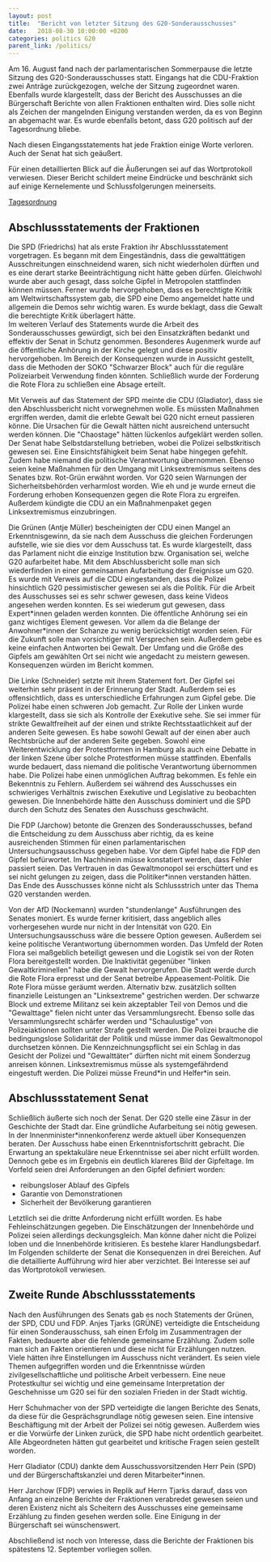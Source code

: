 ```yaml
---
layout: post
title:  "Bericht von letzter Sitzung des G20-Sonderausschusses"
date:   2018-08-30 10:00:00 +0200
categories: politics G20
parent_link: /politics/
---
```


Am 16. August fand nach der parlamentarischen Sommerpause die letzte Sitzung des G20-Sonderausschusses statt. Eingangs
hat die CDU-Fraktion zwei Anträge zurückgezogen, welche der Sitzung zugeordnet waren. Ebenfalls wurde klargestellt,
dass der Bericht des Ausschusses an die Bürgerschaft Berichte von allen Fraktionen enthalten wird. Dies solle nicht als
Zeichen der mangelnden Einigung verstanden werden, da es von Beginn an abgemacht war. Es wurde ebenfalls betont, dass G20
politisch auf der Tagesordnung bliebe.

Nach diesen Eingangsstatements hat jede Fraktion einige Worte verloren. Auch der Senat hat sich geäußert.

Für einen detaillierten Blick auf die Äußerungen sei auf das Wortprotokoll
verwiesen. Dieser Bericht schildert meine Eindrücke und beschränkt sich
auf einige Kernelemente und Schlussfolgerungen meinerseits.

<a rel="nofollow" href="https://www.hamburgische-buergerschaft.de/contentblob/11502396/1d7b2a9706f4b85575a76f2a7dc9e354/data/180816-dl.pdf">Tagesordnung</a>

## Abschlussstatements der Fraktionen

Die SPD (Friedrichs) hat als erste Fraktion ihr Abschlussstatement vorgetragen. Es begann mit dem Eingeständnis, dass die 
gewalttätigen Ausschreitungen einschneidend waren, sich nicht wiederholen dürften und es eine derart starke Beeinträchtigung 
nicht hätte geben dürfen. Gleichwohl wurde aber auch gesagt, dass solche Gipfel in Metropolen stattfinden können müssen. 
Ferner wurde hervorgehoben, dass es berechtigte Kritik am Weltwirtschaftssystem gab, die SPD eine Demo angemeldet hatte
und allgemein die Demos sehr wichtig waren. Es wurde beklagt, dass die Gewalt die berechtigte Kritik überlagert hätte.  
Im weiteren Verlauf des Statements wurde die Arbeit des Sonderausschusses gewürdigt, sich bei den Einsatzkräften bedankt
und effektiv der Senat in Schutz genommen.
Besonderes Augenmerk wurde auf die öffentliche Anhörung in der Kirche gelegt und diese positiv hervorgehoben. Im Bereich
der Konsequenzen wurde in Aussicht gestellt, dass die Methoden der SOKO "Schwarzer Block" auch für die reguläre Polizeiarbeit
Verwendung finden könnten. Schließlich wurde der Forderung die Rote Flora zu schließen eine Absage erteilt.

Mit Verweis auf das Statement der SPD meinte die CDU (Gladiator), dass sie den Abschlussbericht nicht vorwegnehmen wolle. 
Es müssten Maßnahmen ergriffen werden, damit die erlebte Gewalt bei G20 nicht erneut passieren könne. Die Ursachen für die 
Gewalt hätten nicht ausreichend untersucht werden können. Die "Chaostage" hätten lückenlos aufgeklärt werden sollen. Der 
Senat habe Selbstdarstellung betrieben, wobei die Polizei selbstkritisch gewesen sei. Eine Einsichtsfähigkeit beim Senat 
habe hingegen gefehlt. Zudem habe niemand die politische Verantwortung übernommen. Ebenso seien keine Maßnahmen für den
Umgang mit Linksextremismus seitens des Senates bzw. Rot-Grün erwähnt worden. Vor G20 seien Warnungen der Sicherheitsbehörden
verharmlost worden. Wie eh und je wurde erneut die Forderung erhoben Konsequenzen gegen die Rote Flora zu ergreifen.
Außerdem kündigte die CDU an ein Maßnahmenpaket gegen Linksextremismus einzubringen.

Die Grünen (Antje Müller) bescheinigten der CDU einen Mangel an Erkenntnisgewinn, da sie nach dem Ausschuss die gleichen 
Forderungen aufstelle, wie sie dies vor dem Ausschuss tat. Es wurde klargestellt, dass das Parlament nicht die einzige 
Institution bzw. Organisation sei, welche G20 aufarbeitet habe. Mit dem Abschlussbericht solle man sich wiederfinden in 
einer gemeinsamen Aufarbeitung der Ereignisse um G20. Es wurde mit Verweis auf die CDU eingestanden, dass die Polizei
hinsichtlich G20 pessimistischer gewesen sei als die Politik. Für die Arbeit des Ausschusses sei es sehr schwer
gewesen, dass keine Videos angesehen werden konnten. Es sei wiederum gut gewesen, dass Expert\*innen geladen werden
konnten. Die öffentliche Anhörung sei ein ganz wichtiges Element gewesen. Vor allem da die Belange der Anwohner\*innen
der Schanze zu wenig berücksichtigt worden seien. Für die Zukunft solle man vorsichtiger mit Versprechen sein. Außerdem
gebe es keine einfachen Antworten bei Gewalt. Der Umfang und die Größe des Gipfels am gewählten Ort sei nicht wie angedacht
zu meistern gewesen. Konsequenzen würden im Bericht kommen.

Die Linke (Schneider) setzte mit ihrem Statement fort. Der Gipfel sei weiterhin sehr präsent in der Erinnerung der Stadt. 
Außerdem sei es offensichtlich, dass es unterschiedliche Erfahrungen zum Gipfel gebe. Die Polizei habe einen schweren Job 
gemacht. Zur Rolle der Linken wurde klargestellt, dass sie sich als Kontrolle der Exekutive sehe. Sie sei immer für strikte
Gewaltfreiheit auf der einen und strikte Rechtsstaatlichkeit auf der anderen Seite gewesen. Es habe sowohl Gewalt
auf der einen aber auch Rechtsbrüche auf der anderen Seite gegeben. Sowohl eine Weiterentwicklung der Protestformen
in Hamburg als auch eine Debatte in der linken Szene über solche Protestformen müsse stattfinden. Ebenfalls wurde bedauert,
dass niemand die politische Verantwortung übernommen habe. Die Polizei habe einen unmöglichen Auftrag bekommen. Es fehle
ein Bekenntnis zu Fehlern. Außerdem sei während des Ausschusses ein schwieriges Verhältnis zwischen Exekutive und Legislative
zu beobachten gewesen. Die Innenbehörde hätte den Ausschuss dominiert und die SPD durch den Schutz des Senates den Ausschuss
geschwächt.

Die FDP (Jarchow) betonte die Grenzen des Sonderausschusses, befand die Entscheidung zu dem Ausschuss aber richtig, da 
es keine ausreichenden Stimmen für einen parlamentarischen Untersuchungsausschuss gegeben habe. Vor dem Gipfel habe die 
FDP den Gipfel befürwortet. Im Nachhinein müsse konstatiert werden, dass Fehler passiert seien. Das Vertrauen in das 
Gewaltmonopol sei erschüttert und es sei nicht gelungen zu zeigen, dass die Politiker\*innen verstanden hätten. Das Ende 
des Ausschusses könne nicht als Schlussstrich unter das Thema G20 verstanden werden.

Von der AfD (Nockemann) wurden "stundenlange" Ausführungen des Senates moniert. Es wurde ferner kritisiert, dass angeblich 
alles vorhergesehen wurde nur nicht in der Intensität von G20. Ein Untersuchungsausschuss wäre die bessere Option gewesen. 
Außerdem sei keine politische Verantwortung übernommen worden. Das Umfeld der Roten Flora sei maßgeblich beteiligt
gewesen und die Logistik sei von der Roten Flora bereitgestellt worden. Die Inaktivität gegenüber "linken Gewaltkriminellen"
habe die Gewalt hervorgerufen. Die Stadt werde durch die Rote Flora erpresst und der Senat betreibe Appeasement-Politik.
Die Rote Flora müsse geräumt werden. Alternativ bzw. zusätzlich sollten finanzielle Leistungen an "Linksextreme" gestrichen 
werden. Der schwarze Block und extreme Militanz sei kein akzeptabler Teil von Demos und die "Gewalttage" fielen nicht
unter das Versammlungsrecht. Ebenso solle das Versammlungsrecht schärfer werden und "Schaulustige" von Polizeiaktionen 
sollten unter Strafe gestellt werden. Die Polizei brauche die bedingungslose Solidarität der Politik und müsse immer
das Gewaltmonopol durchsetzen können. Die Kennzeichnungspflicht sei ein Schlag in das Gesicht der Polizei und "Gewalttäter"
dürften nicht mit einem Sonderzug anreisen können. Linksextremismus müsse als systemgefährdend eingestuft werden.
Die Polizei müsse Freund\*in und Helfer\*in sein.


## Abschlussstatement Senat

Schließlich äußerte sich noch der Senat. Der G20 stelle eine Zäsur in der Geschichte der Stadt dar. Eine gründliche
Aufarbeitung sei nötig gewesen. In der Innenminister\*innenkonferenz werde aktuell über Konsequenzen beraten. Der
Ausschuss habe einen Erkenntnisfortschritt gebracht. Die Erwartung an spektakuläre neue Erkenntnisse sei aber nicht
erfüllt worden. Dennoch gebe es im Ergebnis ein deutlich klareres Bild der Gipfeltage. Im Vorfeld seien drei
Anforderungen an den Gipfel definiert worden:

- reibungsloser Ablauf des Gipfels
- Garantie von Demonstrationen
- Sicherheit der Bevölkerung garantieren

Letztlich sei die dritte Anforderung nicht erfüllt worden. Es habe Fehleinschätzungen gegeben. Die Einschätzungen
der Innenbehörde und Polizei seien allerdings deckungsgleich. Man könne daher nicht die Polizei loben und die Innenbehörde
kritisieren. Es bestehe klarer Handlungsbedarf. Im Folgenden schilderte der Senat die Konsequenzen in drei Bereichen.
Auf die detaillierte Aufführung wird hier aber verzichtet. Bei Interesse sei auf das Wortprotokoll verwiesen.

## Zweite Runde Abschlussstatements

Nach den Ausführungen des Senats gab es noch Statements der Grünen, der SPD, CDU und FDP. Anjes Tjarks (GRÜNE) verteidigte 
die Entscheidung für einen Sonderausschuss, sah einen Erfolg im Zusammentragen der Fakten, bedauerte aber die fehlende
gemeinsame Erzählung. Zudem solle man sich an Fakten orientieren und diese nicht für Erzählungen nutzen. Viele hätten
ihre Einstellungen im Ausschuss nicht verändert.
Es seien viele Themen aufgegriffen worden und die Erkenntnisse würden zivilgesellschaftliche und politische Arbeit
verbessern. Eine neue Protestkultur sei wichtig und eine gemeinsame Interpretation der Geschehnisse um G20 sei für
den sozialen Frieden in der Stadt wichtig.

Herr Schuhmacher von der SPD verteidigte die langen Berichte des Senats, da diese für die Gesprächsgrundlage nötig gewesen
seien. Eine intensive Beschäftigung mit der Arbeit der Polizei sei nötig gewesen. Außerdem wies er die Vorwürfe der Linken
zurück, die SPD habe nicht ordentlich gearbeitet. Alle Abgeordneten hätten gut gearbeitet und kritische Fragen seien 
gestellt worden.

Herr Gladiator (CDU) dankte dem Ausschussvorsitzenden Herr Pein (SPD) und der Bürgerschaftskanzlei und deren Mitarbeiter\*innen.

Herr Jarchow (FDP) verwies in Replik auf Herrn Tjarks darauf, dass von Anfang an einzelne Berichte der Fraktionen 
verabredet gewesen seien und deren Existenz nicht als Scheitern des Ausschusses eine gemeinsame Erzählung zu finden
gesehen werden solle. Eine Einigung in der Bürgerschaft sei wünschenswert.

Abschließend ist noch von Interesse, dass die Berichte der Fraktionen bis spätestens 12. September vorliegen sollen.   